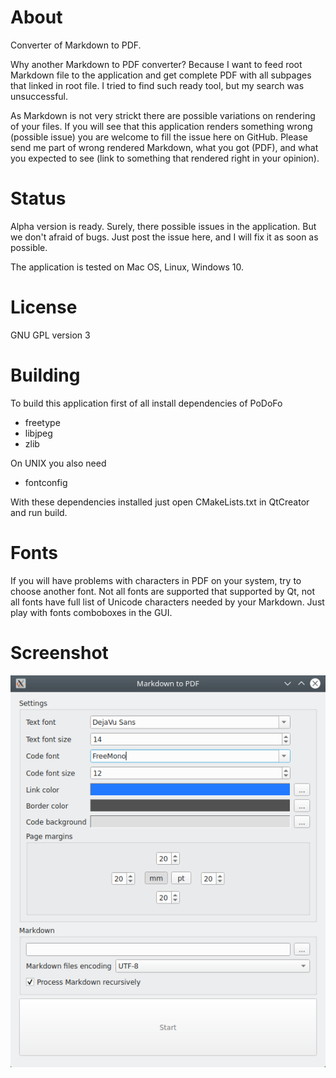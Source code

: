 
# About

Converter of Markdown to PDF.

Why another Markdown to PDF converter?
Because I want to feed root Markdown file to the application and get
complete PDF with all subpages that linked in root file. I tried to find
such ready tool, but my search was unsuccessful.

As Markdown is not very strickt there are possible variations on rendering
of your files. If you will see that this application renders something wrong
(possible issue) you are welcome to fill the issue here on GitHub.
Please send me part of wrong rendered Markdown, what you got (PDF),
and what you expected to see (link to something that rendered right in
your opinion).

# Status

Alpha version is ready. Surely, there possible issues in the application.
But we don't afraid of bugs. Just post the issue here, and I will fix it
as soon as possible.

The application is tested on Mac OS, Linux, Windows 10.

# License

GNU GPL version 3

# Building

To build this application first of all install dependencies of PoDoFo

* freetype
* libjpeg
* zlib

On UNIX you also need

* fontconfig

With these dependencies installed just open CMakeLists.txt in QtCreator and run build.

# Fonts

If you will have problems with characters in PDF on your system, try to choose another
font. Not all fonts are supported that supported by Qt, not all fonts have full list
of Unicode characters needed by your Markdown. Just play with fonts comboboxes in the GUI.

# Screenshot

![](mdpdf.png)
